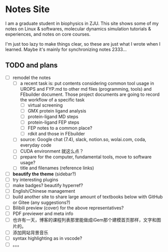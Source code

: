 # Notes Site

I am a graduate student in biophysics in ZJU. This site shows some of my notes on Linux \& softwares, molecular dynamics simulation tutorials \& experiences, and notes on core courses.

I'm just too lazy to make things clear, so these are just what I wrote when I learned. Maybe it's mainly for synchronizing notes 2333...

## TODO and plans

- [ ] remodel the notes
  - [ ] a recent task is: put contents considering common tool usage in UROPS and FYP.md to other md files (programming, tools) and FEbuilder document. Those project documents are going to record the workflow of a specific task
    - [ ] virtual screening
    - [ ] GMX protein ligand analysis
    - [ ] protein-ligand MD steps
    - [ ] protein-ligand FEP steps
    - [ ] FEP notes to a common place?
    - [ ] rdkit and those in FEbuilder
  - [ ] source: Google chat (7.4), slack, notion.so, wolai.com, coda, everyday code
  - [ ] CUDA environment 就这么点？
  - [ ] prepare for the computer, fundamental tools, move to software usage?
  - [ ] title and filenames (reference links)
- [ ] **beautify the theme** (sidebar?)
- [ ] try interesting plugins
- [ ] make badges? beautify hyperref?
- [ ] English/Chinese management
- [ ] build another site to share large amount of textbooks below with GitHub or Gitee (any suggestions?)
- [ ] Bilibili preview (cover) for the above representatives?
- [ ] PDF previewer and meta info
- [ ] 也许有一天，博客的课程列表那里能做成iGem那个建模首页那样，文字和图片的。
- [ ] 添加网站背景音乐
- [ ] syntax highlighting as in vscode?
- [ ] 。。。
